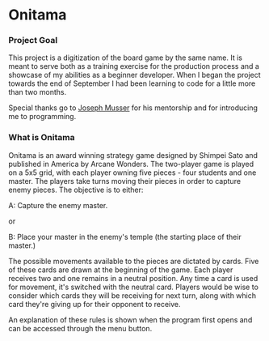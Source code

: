 # Onitama

### Project Goal

This project is a digitization of the board game by the same name. It is meant to serve both as a training
exercise for the production process and a showcase of my abilities as a beginner developer. When I began the
project towards the end of September I had been learning to code for a little more than two months.

Special thanks go to [Joseph Musser](https://github.com/jnm2) for his mentorship and for introducing me to programming.

### What is Onitama

Onitama is an award winning strategy game designed by Shimpei Sato and published in America by Arcane Wonders.
The two-player game is played on a 5x5 grid, with each player owning five pieces - four students and one master.
The players take turns moving their pieces in order to capture enemy pieces. The objective is to either:

A: Capture the enemy master.

or

B: Place your master in the enemy's temple (the starting place of their master.)

The possible movements available to the pieces are dictated by cards. Five of these cards are drawn at the beginning
of the game. Each player receives two and one remains in a neutral position. Any time a card is used for movement,
it's switched with the neutral card. Players would be wise to consider which cards they will be receiving for next
turn, along with which card they're giving up for their opponent to receive.

An explanation of these rules is shown when the program first opens and can be accessed through the menu button.

